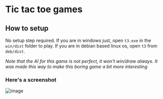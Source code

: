 # Tic tac toe games
## How to setup
No setup step required. If you are in windows just, open `t3.exe` in the `win/dist` folder to play. If you are in debian based linux os, open `t3` from `deb/dist`.


*Note that the AI for this game is not perfect, it won't win/draw always. It was made this way to make this boring game a bit more interesting*
### Here's a screenshot

![image](https://drive.google.com/uc?export=view&id=11N2kkEqmqngUvZt7A5g92ydRvdgLayi9)
